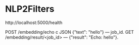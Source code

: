 # NLP2Filters

http://localhost:5000/health 


POST /embedding/echo с JSON {"text": "hello"} — job_id.
GET /embedding/result/<job_id> — {"result": "Echo: hello"}.